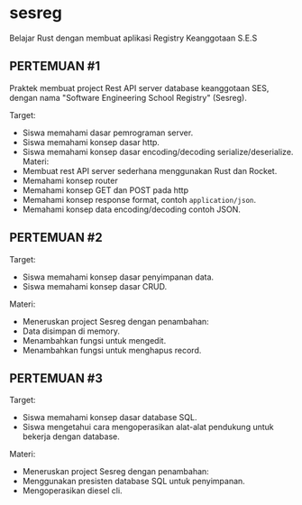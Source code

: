 # sesreg
Belajar Rust dengan membuat aplikasi Registry Keanggotaan S.E.S

## PERTEMUAN #1

Praktek membuat project Rest API server database keanggotaan SES, dengan nama "Software Engineering School Registry" (Sesreg).

Target:
* Siswa memahami dasar pemrograman server.
* Siswa memahami konsep dasar http.
* Siswa memahami konsep dasar encoding/decoding serialize/deserialize.
Materi:
* Membuat rest API server sederhana menggunakan Rust dan Rocket.
* Memahami konsep router
* Memahami konsep GET dan POST pada http
* Memahami konsep response format, contoh `application/json`.
* Memahami konsep data encoding/decoding contoh JSON.

## PERTEMUAN #2

Target: 
* Siswa memahami konsep dasar penyimpanan data.
* Siswa memahami konsep dasar CRUD.

Materi:
* Meneruskan project Sesreg dengan penambahan:
* Data disimpan di memory.
* Menambahkan fungsi untuk mengedit.
* Menambahkan fungsi untuk menghapus record.

## PERTEMUAN #3

Target:
* Siswa memahami konsep dasar database SQL.
* Siswa mengetahui cara mengoperasikan alat-alat pendukung untuk bekerja dengan database.

Materi:
* Meneruskan project Sesreg dengan penambahan:
* Menggunakan presisten database SQL untuk penyimpanan.
* Mengoperasikan diesel cli.
